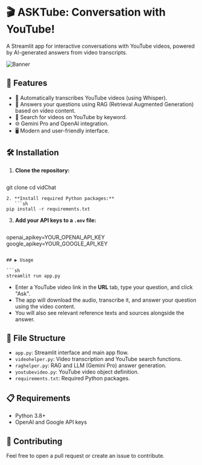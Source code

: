 # 🎬 ASKTube: Conversation with YouTube!

A Streamlit app for interactive conversations with YouTube videos, powered by AI-generated answers from video transcripts.

![Banner](./img/app_banner.png)

## 🚀 Features

- 🎤 Automatically transcribes YouTube videos (using Whisper).
- 🤖 Answers your questions using RAG (Retrieval Augmented Generation) based on video content.
- 🔎 Search for videos on YouTube by keyword.
- 🌐 Gemini Pro and OpenAI integration.
- 🖥️ Modern and user-friendly interface.

## 🛠️ Installation

1. **Clone the repository:**
   ```sh
git clone <repo-url>
cd vidChat
```
2. **Install required Python packages:**
   ```sh
pip install -r requirements.txt
```
3. **Add your API keys to a `.env` file:**
   ```
openai_apikey=YOUR_OPENAI_API_KEY
google_apikey=YOUR_GOOGLE_API_KEY
```

## ▶️ Usage

```sh
streamlit run app.py
```

- Enter a YouTube video link in the **URL** tab, type your question, and click "Ask".
- The app will download the audio, transcribe it, and answer your question using the video content.
- You will also see relevant reference texts and sources alongside the answer.

## 📁 File Structure

- `app.py`: Streamlit interface and main app flow.
- `videohelper.py`: Video transcription and YouTube search functions.
- `raghelper.py`: RAG and LLM (Gemini Pro) answer generation.
- `youtubevideo.py`: YouTube video object definition.
- `requirements.txt`: Required Python packages.

## 📋 Requirements

- Python 3.8+
- OpenAI and Google API keys

## 🤝 Contributing

Feel free to open a pull request or create an issue to contribute.
